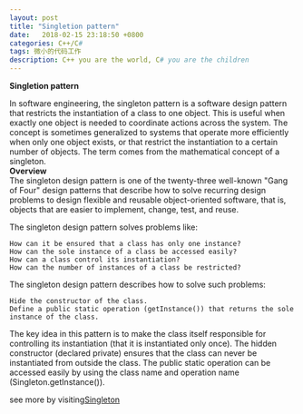 ```yaml
---
layout: post
title: "Singletion pattern"
date:   2018-02-15 23:18:50 +0800
categories: C++/C#
tags: 微小的代码工作
description: C++ you are the world, C# you are the children
---
```

**Singletion pattern**

In software engineering, the singleton pattern is a software design pattern that restricts the instantiation of a class to one object. This is useful when exactly one object is needed to coordinate actions across the system. The concept is sometimes generalized to systems that operate more efficiently when only one object exists, or that restrict the instantiation to a certain number of objects. The term comes from the mathematical concept of a singleton.<br/>  **Overview**<br/>
The singleton design pattern is one of the twenty-three well-known "Gang of Four" design patterns that describe how to solve recurring design problems to design flexible and reusable object-oriented software, that is, objects that are easier to implement, change, test, and reuse.

The singleton design pattern solves problems like:

    How can it be ensured that a class has only one instance?
    How can the sole instance of a class be accessed easily?
    How can a class control its instantiation?
    How can the number of instances of a class be restricted?

The singleton design pattern describes how to solve such problems:

    Hide the constructor of the class.
    Define a public static operation (getInstance()) that returns the sole instance of the class.

The key idea in this pattern is to make the class itself responsible for controlling its instantiation (that it is instantiated only once).
The hidden constructor (declared private) ensures that the class can never be instantiated from outside the class.
The public static operation can be accessed easily by using the class name and operation name (Singleton.getInstance()).


see more by visiting[Singleton](https://en.wikipedia.org/wiki/Singleton_pattern "Singleton")
